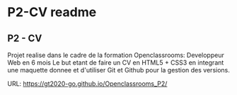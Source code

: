 # P2-CV readme
## P2 - CV

Projet realise dans le cadre de la formation Openclassrooms: Developpeur Web en 6 mois
Le but etant de faire un CV en HTML5 + CSS3 en integrant une maquette donnee et d'utiliser Git et Github pour la gestion des versions.

URL: https://gt2020-go.github.io/Openclassrooms_P2/



